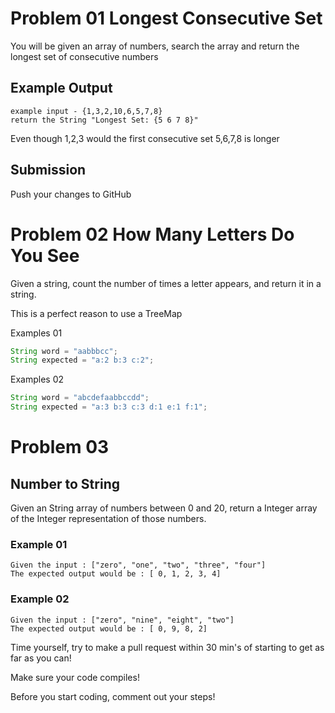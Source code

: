 # Problem 01 Longest Consecutive Set

You will be given an array of numbers, search the array and return the longest set of consecutive numbers

## Example Output

```
example input - {1,3,2,10,6,5,7,8}
return the String "Longest Set: {5 6 7 8}"
```

Even though 1,2,3 would the first consecutive set 5,6,7,8 is longer

## Submission
Push your changes to GitHub

# Problem 02 How Many Letters Do You See

Given a string, count the number of times a letter appears, and return it in a string.

This is a perfect reason to use a TreeMap

Examples 01

```java
String word = "aabbbcc";
String expected = "a:2 b:3 c:2";
```

Examples 02

```java
String word = "abcdefaabbccdd";
String expected = "a:3 b:3 c:3 d:1 e:1 f:1";
```

# Problem 03

## Number to String

Given an String array of numbers between 0 and 20, return a Integer array of the Integer representation of those numbers.

### Example 01

```
Given the input : ["zero", "one", "two", "three", "four"]
The expected output would be : [ 0, 1, 2, 3, 4]
```

### Example 02

```
Given the input : ["zero", "nine", "eight", "two"]
The expected output would be : [ 0, 9, 8, 2]
```

Time yourself, try to make a pull request within 30 min's of starting to get as far as you can!

Make sure your code compiles!

Before you start coding, comment out your steps!